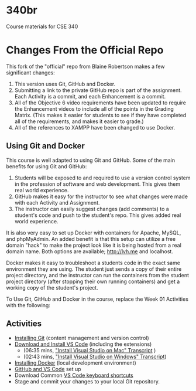 # 340br

Course materials for CSE 340

# Changes From the Official Repo

This fork of the "official" repo from Blaine Robertson makes a few significant changes:

1. This version uses Git, GitHub and Docker.
2. Submitting a link to the private GitHub repo is part of the assignment. Each Activity is a commit, and each Enhancement is a commit.
3. All of the Objective 6 video requirements have been updated to require the Enhancement videos to include all of the points in the Grading Matrix. (This makes it easier for students to see if they have completed all of the requirements, and makes it easier to grade.)
4. All of the references to XAMPP have been changed to use Docker.

## Using Git and Docker

This course is well adapted to using Git and GitHub. Some of the main benefits for using Git and GitHub:

1. Students will be exposed to and required to use a version control system in the profession of software and web development. This gives them real world experience.
2. GitHub makes it easy for the instructor to see what changes were made with each Activity and Assignment.
3. The instructor can easily suggest changes (add comments) to a student's code and push to the student's repo. This gives added real world experience.

It is also very easy to set up Docker with containers for Apache, MySQL, and phpMyAdmin. An added benefit is that this setup can utilize a free domain "hack" to make the project look like it is being hosted from a real domain name. Both options are available; http://lvh.me and localhost.

Docker makes it easy to troubleshoot a students code in the exact same environment they are using. The student just sends a copy of their entire project directory, and the instructor can run the containers from the student project directory (after stopping their own running containers) and get a working copy of the student's project.

To Use Git, GitHub and Docker in the course, replace the Week 01 Activities with the following:

## Activities

- [Installing Git](https://ammonshepherd.github.io/340br/phpmotors/views/git.html) (content management and version control)
- [Download and Install VS Code](https://ammonshepherd.github.io/340br/phpmotors/views/vscode-install.html) (including the extensions)
  - (06:35 mins, ["Install Visual Studio on Mac" Transcript](https://docs.google.com/document/d/e/2PACX-1vSwncKnss-b1Q_3YO77IAmXnrsktSqCiFzWiX2Wyp_xwDumvyX4MhRbuJZ1YWdqIykvJ5-u2y5aAVzc/pub) )
  - (02:43 mins, ["Install Visual Studio on Windows" Transcript](https://docs.google.com/document/d/e/2PACX-1vQrnhEFxe6K4HwD1YHwn7q7ZSrLkvefihkb8mWui17mRAL5vBSKcZGlW7ocytlNlBW5rKRihcHuchdr/pub))
- [Installing Docker](https://ammonshepherd.github.io/340br/phpmotors/views/docker-setup.html) (local development environment)
- [GitHub and VS Code](https://ammonshepherd.github.io/340br/phpmotors/views/github-vscode-setup.html) set up
- Download Common [VS Code keyboard shortcuts](https://ammonshepherd.github.io/340br/phpmotors/downloads/code-shortcuts.pdf)
- Stage and commit your changes to your local Git repository.
